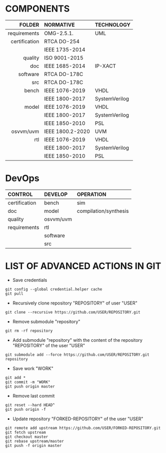 # COMPONENTS

|FOLDER        |NORMATIVE                    |TECHNOLOGY     |
|-------------:|:----------------------------|:--------------|
|requirements  | OMG-2.5.1.                  | UML           |
|certification | RTCA DO-254                 |               |
|              | IEEE 1735-2014              |               |
|quality       | ISO 9001-2015               |               |
|doc           | IEEE 1685-2014              | IP-XACT       |
|software      | RTCA DO-178C                |               |
|src           | RTCA DO-178C                |               |
|bench         | IEEE 1076-2019              | VHDL          |
|              | IEEE 1800-2017              | SystemVerilog |
|model         | IEEE 1076-2019              | VHDL          |
|              | IEEE 1800-2017              | SystemVerilog |
|              | IEEE 1850-2010              | PSL           |
|osvvm/uvm     | IEEE 1800.2-2020            | UVM           |
|rtl           | IEEE 1076-2019              | VHDL          |
|              | IEEE 1800-2017              | SystemVerilog |
|              | IEEE 1850-2010              | PSL           |

# DevOps

| CONTROL       | DEVELOP   | OPERATION             |
|:--------------|:----------|:----------------------|
| certification | bench     | sim                   |
| doc           | model     | compilation/synthesis |
| quality       | osvvm/uvm |                       |
| requirements  | rtl       |                       |
|               | software  |                       |
|               | src       |                       |


# LIST OF ADVANCED ACTIONS IN GIT

* Save credentials
```
git config --global credential.helper cache
git pull
```

* Recursively clone repository "REPOSITORY" of user "USER"
```
git clone --recursive https://github.com/USER/REPOSITORY.git
```

* Remove submodule "repository"
```
git rm -rf repository
```

* Add submodule "repository" with the content of the repository "REPOSITORY" of the user "USER"
```
git submodule add --force https://github.com/USER/REPOSITORY.git repository
```

* Save work "WORK"
```
git add *
git commit -m "WORK"
git push origin master
```

* Remove last commit
```
git reset --hard HEAD^
git push origin -f
```

* Update repository "FORKED-REPOSITORY" of the user "USER"
```
git remote add upstream https://github.com/USER/FORKED-REPOSITORY.git
git fetch upstream
git checkout master
git rebase upstream/master
git push -f origin master
```
